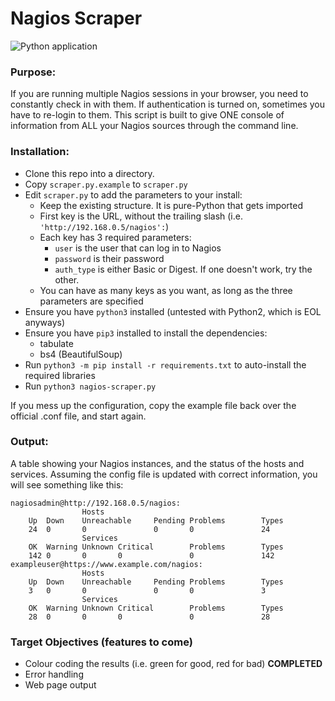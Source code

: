 # Nagios Scraper

![Python application](https://github.com/lukebarone/useful-scripts/nagios-scraper/workflows/Python%20application/badge.svg)

### Purpose:

If you are running multiple Nagios sessions in your browser, you need to constantly check in with them. If authentication is turned on, sometimes you have to re-login to them. This script is built to give ONE console of information from ALL your Nagios sources through the command line.

### Installation:

- Clone this repo into a directory.
- Copy `scraper.py.example` to `scraper.py`
- Edit `scraper.py` to add the parameters to your install:
    - Keep the existing structure. It is pure-Python that gets imported
    - First key is the URL, without the trailing slash (i.e. `'http://192.168.0.5/nagios':`)
    - Each key has 3 required parameters:
        - `user` is the user that can log in to Nagios
        - `password` is their password
        - `auth_type` is either Basic or Digest. If one doesn't work, try the other.
    - You can have as many keys as you want, as long as the three parameters are specified
- Ensure you have `python3` installed (untested with Python2, which is EOL anyways)
- Ensure you have `pip3` installed to install the dependencies:
    - tabulate
    - bs4 (BeautifulSoup)
- Run `python3 -m pip install -r requirements.txt` to auto-install the required libraries
- Run `python3 nagios-scraper.py`

If you mess up the configuration, copy the example file back over the official .conf file, and start again.

### Output:

A table showing your Nagios instances, and the status of the hosts and services. Assuming the config file is updated with correct information, you will see something like this:

```
nagiosadmin@http://192.168.0.5/nagios:
                Hosts
    Up  Down    Unreachable     Pending Problems        Types
    24  0       0               0       0               24
                Services
    OK  Warning Unknown Critical        Problems        Types
    142 0       0       0               0               142
exampleuser@https://www.example.com/nagios:
                Hosts
    Up  Down    Unreachable     Pending Problems        Types
    3   0       0               0       0               3
                Services
    OK  Warning Unknown Critical        Problems        Types
    28  0       0       0               0               28
```

### Target Objectives (features to come)

- Colour coding the results (i.e. green for good, red for bad) **COMPLETED**
- Error handling
- Web page output
